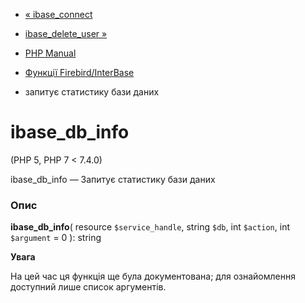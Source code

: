 - [« ibase_connect](function.ibase-connect.md)
- [ibase_delete_user »](function.ibase-delete-user.md)

- [PHP Manual](index.md)
- [Функції Firebird/InterBase](ref.ibase.md)
- запитує статистику бази даних

# ibase_db_info

(PHP 5, PHP 7 \< 7.4.0)

ibase_db_info — Запитує статистику бази даних

### Опис

**ibase_db_info**(
resource `$service_handle`,
string `$db`,
int `$action`,
int `$argument` = 0
): string

**Увага**

На цей час ця функція ще була документована; для
ознайомлення доступний лише список аргументів.
